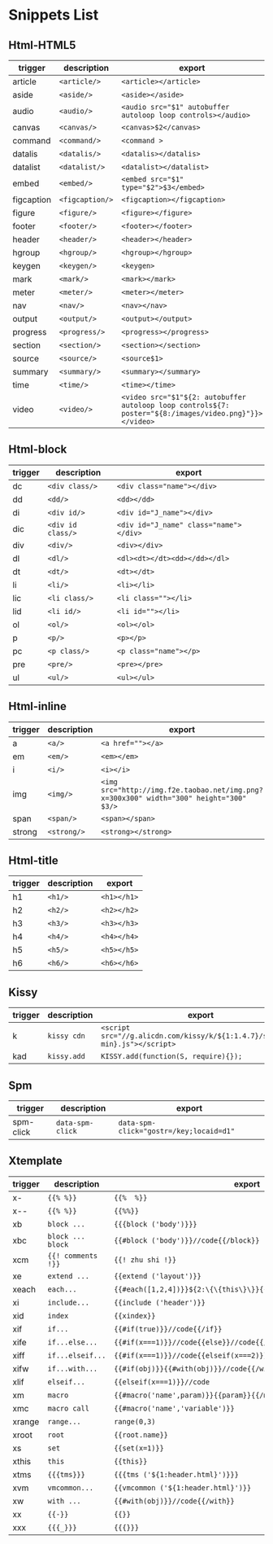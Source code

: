 # Snippets List

## Html-HTML5

|trigger   |description    |export                                                                                                    |
|----------|---------------|----------------------------------------------------------------------------------------------------------|
|article   |`<article/>`   |```<article></article>```                                                                                 |
|aside     |`<aside/>`     |```<aside></aside>```                                                                                     |
|audio     |`<audio/>`     |```<audio src="$1" autobuffer autoloop loop controls></audio>```                                          |
|canvas    |`<canvas/>`    |```<canvas>$2</canvas>```                                                                                 |
|command   |`<command/>`   |```<command >```                                                                                          |
|datalis   |`<datalis/>`   |```<datalis></datalis>```                                                                                 |
|datalist  |`<datalist/>`  |```<datalist></datalist>```                                                                               |
|embed     |`<embed/>`     |```<embed src="$1" type="$2">$3</embed>```                                                                |
|figcaption|`<figcaption/>`|```<figcaption></figcaption>```                                                                           |
|figure    |`<figure/>`    |```<figure></figure>```                                                                                   |
|footer    |`<footer/>`    |```<footer></footer>```                                                                                   |
|header    |`<header/>`    |```<header></header>```                                                                                   |
|hgroup    |`<hgroup/>`    |```<hgroup></hgroup>```                                                                                   |
|keygen    |`<keygen/>`    |```<keygen>```                                                                                            |
|mark      |`<mark/>`      |```<mark></mark>```                                                                                       |
|meter     |`<meter/>`     |```<meter></meter>```                                                                                     |
|nav       |`<nav/>`       |```<nav></nav>```                                                                                         |
|output    |`<output/>`    |```<output></output>```                                                                                   |
|progress  |`<progress/>`  |```<progress></progress>```                                                                               |
|section   |`<section/>`   |```<section></section>```                                                                                 |
|source    |`<source/>`    |```<source$1>```                                                                                          |
|summary   |`<summary/>`   |```<summary></summary>```                                                                                 |
|time      |`<time/>`      |```<time></time>```                                                                                       |
|video     |`<video/>`     |```<video src="$1"${2: autobuffer autoloop loop controls${7: poster="${8:/images/video.png}"}}></video>```|

## Html-block

|trigger|description      |export                                    |
|-------|-----------------|------------------------------------------|
|dc     |`<div class/>`   |```<div class="name"></div>```            |
|dd     |`<dd/>`          |```<dd></dd>```                           |
|di     |`<div id/>`      |```<div id="J_name"></div>```             |
|dic    |`<div id class/>`|```<div id="J_name" class="name"></div>```|
|div    |`<div/>`         |```<div></div>```                         |
|dl     |`<dl/>`          |```<dl><dt></dt><dd></dd></dl>```         |
|dt     |`<dt/>`          |```<dt></dt>```                           |
|li     |`<li/>`          |```<li></li>```                           |
|lic    |`<li class/>`    |```<li class=""></li>```                  |
|lid    |`<li id/>`       |```<li id=""></li>```                     |
|ol     |`<ol/>`          |```<ol></ol>```                           |
|p      |`<p/>`           |```<p></p>```                             |
|pc     |`<p class/>`     |```<p class="name"></p>```                |
|pre    |`<pre/>`         |```<pre></pre>```                         |
|ul     |`<ul/>`          |```<ul></ul>```                           |

## Html-inline

|trigger|description|export                                                                                    |
|-------|-----------|------------------------------------------------------------------------------------------|
|a      |`<a/>`     |```<a href=""></a>```                                                                     |
|em     |`<em/>`    |```<em></em>```                                                                           |
|i      |`<i/>`     |```<i></i>```                                                                             |
|img    |`<img/>`   |```<img src="http://img.f2e.taobao.net/img.png?x=300x300" width="300" height="300" $3/>```|
|span   |`<span/>`  |```<span></span>```                                                                       |
|strong |`<strong/>`|```<strong></strong>```                                                                   |

## Html-title

|trigger|description|export         |
|-------|-----------|---------------|
|h1     |`<h1/>`    |```<h1></h1>```|
|h2     |`<h2/>`    |```<h2></h2>```|
|h3     |`<h3/>`    |```<h3></h3>```|
|h4     |`<h4/>`    |```<h4></h4>```|
|h5     |`<h5/>`    |```<h5></h5>```|
|h6     |`<h6/>`    |```<h6></h6>```|

## Kissy

|trigger|description|export                                                                          |
|-------|-----------|--------------------------------------------------------------------------------|
|k      |`kissy cdn`|```<script src="//g.alicdn.com/kissy/k/${1:1.4.7}/seed${2:-min}.js"></script>```|
|kad    |`kissy.add`|```KISSY.add(function(S, require){});```                                        |

## Spm

|trigger  |description     |export                                     |
|---------|----------------|-------------------------------------------|
|spm-click|`data-spm-click`|```data-spm-click="gostr=/key;locaid=d1"```|

## Xtemplate

|trigger|description       |export                                                                |
|-------|------------------|----------------------------------------------------------------------|
|x-     |`{{% %}}`         |```{{%  %}}```                                                        |
|x--    |`{{% %}}`         |```{{%%}}```                                                          |
|xb     |`block ...`       |```{{{block ('body')}}}```                                            |
|xbc    |`block ... block` |```{{#block ('body')}}//code{{/block}}```                             |
|xcm    |`{{! comments !}}`|```{{! zhu shi !}}```                                                 |
|xe     |`extend ...`      |```{{extend ('layout')}}```                                           |
|xeach  |`each...`         |```{{#each([1,2,4])}}${2:\{\{this\}\}}{{/each}}```                    |
|xi     |`include...`      |```{{include ('header')}}```                                          |
|xid    |`index`           |```{{xindex}}```                                                      |
|xif    |`if...`           |```{{#if(true)}}//code{{/if}}```                                      |
|xife   |`if...else...`    |```{{#if(x===1)}}//code{{else}}//code{{/if}}```                       |
|xiff   |`if...elseif...`  |```{{#if(x===1)}}//code{{elseif(x===2)}}//code{{else}}//code{{/if}}```|
|xifw   |`if...with...`    |```{{#if(obj)}}{{#with(obj)}}//code{{/with}}{{/if}}```                |
|xlif   |`elseif...`       |```{{elseif(x===1)}}//code```                                         |
|xm     |`macro`           |```{{#macro('name',param)}}{{param}}{{/macro}}```                     |
|xmc    |`macro call`      |```{{#macro('name','variable')}}```                                   |
|xrange |`range...`        |```range(0,3)```                                                      |
|xroot  |`root`            |```{{root.name}}```                                                   |
|xs     |`set`             |```{{set(x=1)}}```                                                    |
|xthis  |`this`            |```{{this}}```                                                        |
|xtms   |`{{{tms}}}`       |```{{{tms ('${1:header.html}')}}}```                                  |
|xvm    |`vmcommon...`     |```{{vmcommon ('${1:header.html}')}}```                               |
|xw     |`with ...`        |```{{#with(obj)}}//code{{/with}}```                                   |
|xx     |`{{-}}`           |```{{}}```                                                            |
|xxx    |`{{{_}}}`         |```{{{}}}```                                                          |

